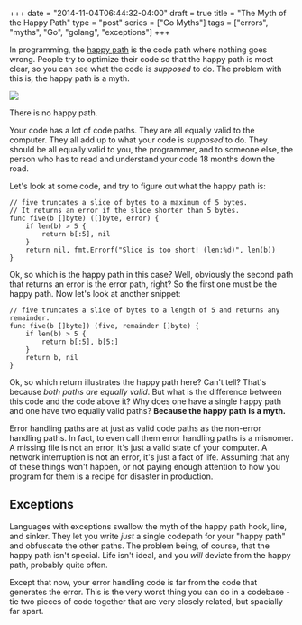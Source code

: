 +++
date = "2014-11-04T06:44:32-04:00"
draft = true
title = "The Myth of the Happy Path"
type = "post"
series = ["Go Myths"]
tags = ["errors", "myths", "Go", "golang", "exceptions"]
+++

In programming, the [happy path](http://en.wikipedia.org/wiki/Happy_path) is the
code path where nothing goes wrong.  People try to optimize their code so that
the happy path is most clear, so you can see what the code is *supposed* to do.
The problem with this is, the happy path is a myth.

<img src="/nospoon.jpg">

There is no happy path.

Your code has a lot of code paths. They are all equally valid to the computer.
They all add up to what your code is *supposed* to do. They should be all
equally valid to you, the programmer, and to someone else, the person who has to
read and understand your code 18 months down the road.

Let's look at some code, and try to figure out what the happy path is:

```
// five truncates a slice of bytes to a maximum of 5 bytes.
// It returns an error if the slice shorter than 5 bytes.
func five(b []byte) ([]byte, error) {
	if len(b) > 5 {
		return b[:5], nil
	}
	return nil, fmt.Errorf("Slice is too short! (len:%d)", len(b))
}
```
Ok, so which is the happy path in this case?  Well, obviously the second path
that returns an error is the error path, right?  So the first one must be the
happy path.  Now let's look at another snippet:

```
// five truncates a slice of bytes to a length of 5 and returns any remainder.
func five(b []byte]) (five, remainder []byte) {
	if len(b) > 5 {
		return b[:5], b[5:]
	}
	return b, nil
}
```

Ok, so which return illustrates the happy path here? Can't tell? That's because
*both paths are equally valid*. But what is the difference between this code and
the code above it?  Why does one have a single happy path and one have two equally
valid paths?  **Because the happy path is a myth.**

Error handling paths are at just as valid code paths as the non-error handling
paths.  In fact, to even call them error handling paths is a misnomer.  A
missing file is not an error, it's just a valid state of your computer.  A
network interruption is not an error, it's just a fact of life.  Assuming that
any of these things won't happen, or not paying enough attention to how you
program for them is a recipe for disaster in production.

## Exceptions

Languages with exceptions swallow the myth of the happy path hook, line, and
sinker. They let you write *just* a single codepath for your "happy path" and
obfuscate the other paths. The problem being, of course, that the happy path
isn't special. Life isn't ideal, and you *will* deviate from the happy path,
probably quite often.

Except that now, your error handling code is far from the code that generates
the error.  This is the very worst thing you can do in a codebase - tie two
pieces of code together that are very closely related, but spacially far apart.
